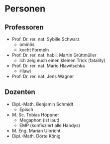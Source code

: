 # Personen

## Professoren

- Prof. Dr. rer. nat. Sybille Schwarz
  - ominös
  - kocht Formeln
- Prof. Dr. rer. nat. habil. Martin Grüttmüller
  - Ich zeig euch einen kleinen Trick (fatality)
- Prof. Dr. rer. nat. Mario Hlawitschka
  - Hlawi
- Prof. Dr. rer. nat. Jens Wagner

## Dozenten

- Dipl.-Math. Benjamin Schmidt
  - Episch
- M. Sc. Tobias Höppner
  - Megaphon (ist laut)
  - EMP (konfisziert alle Handys)
- M. Eng. Marian Ulbricht
- Dipl.-Math. Dörte König
